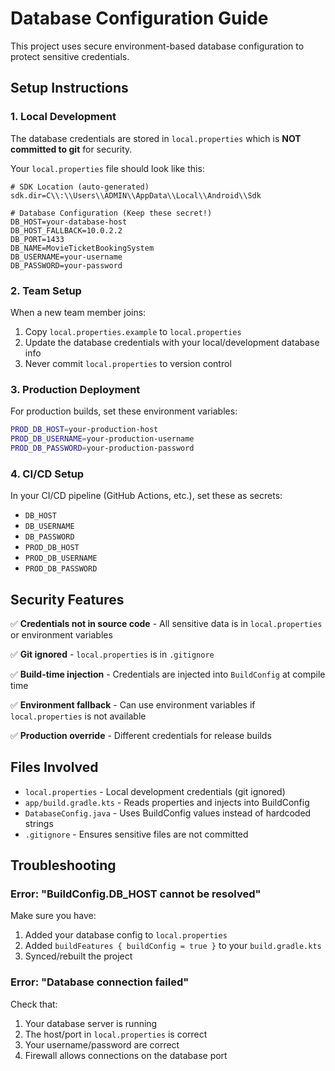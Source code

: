 # Database Configuration Guide

This project uses secure environment-based database configuration to protect sensitive credentials.

## Setup Instructions

### 1. Local Development

The database credentials are stored in `local.properties` which is **NOT committed to git** for security.

Your `local.properties` file should look like this:

```properties
# SDK Location (auto-generated)
sdk.dir=C\\:\\Users\\ADMIN\\AppData\\Local\\Android\\Sdk

# Database Configuration (Keep these secret!)
DB_HOST=your-database-host
DB_HOST_FALLBACK=10.0.2.2
DB_PORT=1433
DB_NAME=MovieTicketBookingSystem
DB_USERNAME=your-username
DB_PASSWORD=your-password
```

### 2. Team Setup

When a new team member joins:

1. Copy `local.properties.example` to `local.properties`
2. Update the database credentials with your local/development database info
3. Never commit `local.properties` to version control

### 3. Production Deployment

For production builds, set these environment variables:

```bash
PROD_DB_HOST=your-production-host
PROD_DB_USERNAME=your-production-username
PROD_DB_PASSWORD=your-production-password
```

### 4. CI/CD Setup

In your CI/CD pipeline (GitHub Actions, etc.), set these as secrets:

- `DB_HOST`
- `DB_USERNAME`
- `DB_PASSWORD`
- `PROD_DB_HOST`
- `PROD_DB_USERNAME`
- `PROD_DB_PASSWORD`

## Security Features

✅ **Credentials not in source code** - All sensitive data is in `local.properties` or environment variables

✅ **Git ignored** - `local.properties` is in `.gitignore`

✅ **Build-time injection** - Credentials are injected into `BuildConfig` at compile time

✅ **Environment fallback** - Can use environment variables if `local.properties` is not available

✅ **Production override** - Different credentials for release builds

## Files Involved

- `local.properties` - Local development credentials (git ignored)
- `app/build.gradle.kts` - Reads properties and injects into BuildConfig
- `DatabaseConfig.java` - Uses BuildConfig values instead of hardcoded strings
- `.gitignore` - Ensures sensitive files are not committed

## Troubleshooting

### Error: "BuildConfig.DB_HOST cannot be resolved"

Make sure you have:

1. Added your database config to `local.properties`
2. Added `buildFeatures { buildConfig = true }` to your `build.gradle.kts`
3. Synced/rebuilt the project

### Error: "Database connection failed"

Check that:

1. Your database server is running
2. The host/port in `local.properties` is correct
3. Your username/password are correct
4. Firewall allows connections on the database port
